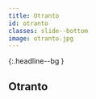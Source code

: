 ```yaml
---
title: Otranto
id: otranto
classes: slide--bottom
image: otranto.jpg
---
```

{:.headline--bg }
## Otranto